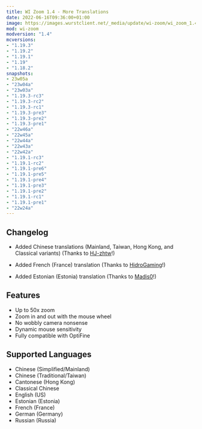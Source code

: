 ```yaml
---
title: WI Zoom 1.4 - More Translations
date: 2022-06-16T09:36:00+01:00
image: https://images.wurstclient.net/_media/update/wi-zoom/wi_zoom_1.4_540p.webp
mod: wi-zoom
modversion: "1.4"
mcversions:
- "1.19.3"
- "1.19.2"
- "1.19.1"
- "1.19"
- "1.18.2"
snapshots:
- 23w05a
- "23w04a"
- "23w03a"
- "1.19.3-rc3"
- "1.19.3-rc2"
- "1.19.3-rc1"
- "1.19.3-pre3"
- "1.19.3-pre2"
- "1.19.3-pre1"
- "22w46a"
- "22w45a"
- "22w44a"
- "22w43a"
- "22w42a"
- "1.19.1-rc3"
- "1.19.1-rc2"
- "1.19.1-pre6"
- "1.19.1-pre5"
- "1.19.1-pre4"
- "1.19.1-pre3"
- "1.19.1-pre2"
- "1.19.1-rc1"
- "1.19.1-pre1"
- "22w24a"
---
```

## Changelog

- Added Chinese translations (Mainland, Taiwan, Hong Kong, and Classical variants) (Thanks to <a href="https://github.com/HJ-zhtw" target="_blank" rel="noopener noreferrer">HJ-zhtw</a>!)

- Added French (France) translation (Thanks to <a href="https://github.com/HidroGaming" target="_blank" rel="noopener noreferrer">HidroGaming</a>!)

- Added Estonian (Estonia) translation (Thanks to <a href="https://github.com/Madis0" target="_blank" rel="noopener noreferrer">Madis0</a>!)

## Features

- Up to 50x zoom
- Zoom in and out with the mouse wheel
- No wobbly camera nonsense
- Dynamic mouse sensitivity
- Fully compatible with OptiFine

## Supported Languages
- Chinese (Simplified/Mainland)
- Chinese (Traditional/Taiwan)
- Cantonese (Hong Kong)
- Classical Chinese
- English (US)
- Estonian (Estonia)
- French (France)
- German (Germany)
- Russian (Russia)
